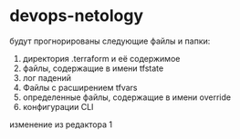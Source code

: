 # devops-netology

будут прогнорированы следующие файлы и папки:

1. директория .terraform и её содержимое
2. файлы, содержащие в имени tfstate
3. лог падений
4. Файлы с расширением tfvars
5. определенные файлы, содержащие в имени override
6. конфигурации CLI

изменение из редактора 1
